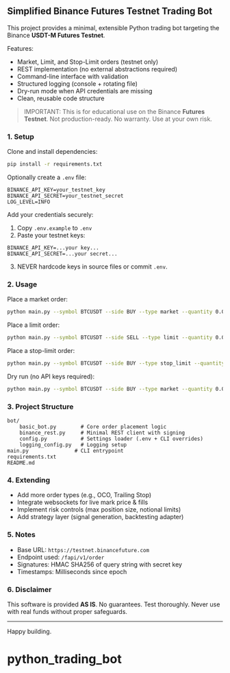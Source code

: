 ## Simplified Binance Futures Testnet Trading Bot

This project provides a minimal, extensible Python trading bot targeting the Binance **USDT-M Futures Testnet**.

Features:

- Market, Limit, and Stop-Limit orders (testnet only)
- REST implementation (no external abstractions required)
- Command-line interface with validation
- Structured logging (console + rotating file)
- Dry-run mode when API credentials are missing
- Clean, reusable code structure

> IMPORTANT: This is for educational use on the Binance **Futures Testnet**. Not production-ready. No warranty. Use at your own risk.

### 1. Setup

Clone and install dependencies:

```bash
pip install -r requirements.txt
```

Optionally create a `.env` file:

```env
BINANCE_API_KEY=your_testnet_key
BINANCE_API_SECRET=your_testnet_secret
LOG_LEVEL=INFO
```

Add your credentials securely:

1. Copy `.env.example` to `.env`
2. Paste your testnet keys:
```
BINANCE_API_KEY=...your key...
BINANCE_API_SECRET=...your secret...
```
3. NEVER hardcode keys in source files or commit `.env`.

### 2. Usage

Place a market order:

```bash
python main.py --symbol BTCUSDT --side BUY --type market --quantity 0.001 
```

Place a limit order:

```bash
python main.py --symbol BTCUSDT --side SELL --type limit --quantity 0.001 --price 75000 
```

Place a stop-limit order:

```bash
python main.py --symbol BTCUSDT --side BUY --type stop_limit --quantity 0.001 --price 76000 --stop-price 75500 
```

Dry run (no API keys required):

```bash
python main.py --symbol BTCUSDT --side BUY --type market --quantity 0.001 --dry-run
```

### 3. Project Structure

```
bot/
	basic_bot.py        # Core order placement logic
	binance_rest.py     # Minimal REST client with signing
	config.py           # Settings loader (.env + CLI overrides)
	logging_config.py   # Logging setup
main.py               # CLI entrypoint
requirements.txt
README.md
```

### 4. Extending

- Add more order types (e.g., OCO, Trailing Stop)
- Integrate websockets for live mark price & fills
- Implement risk controls (max position size, notional limits)
- Add strategy layer (signal generation, backtesting adapter)

### 5. Notes

- Base URL: `https://testnet.binancefuture.com`
- Endpoint used: `/fapi/v1/order`
- Signatures: HMAC SHA256 of query string with secret key
- Timestamps: Milliseconds since epoch

### 6. Disclaimer

This software is provided **AS IS**. No guarantees. Test thoroughly. Never use with real funds without proper safeguards.

---

Happy building.

# python_trading_bot